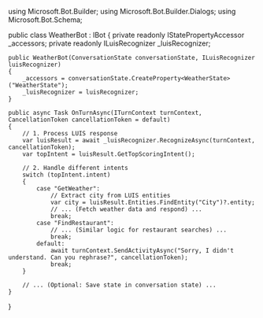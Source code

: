 using Microsoft.Bot.Builder;
using Microsoft.Bot.Builder.Dialogs;
using Microsoft.Bot.Schema;

public class WeatherBot : IBot
{
    private readonly IStatePropertyAccessor<WeatherState> _accessors;
    private readonly ILuisRecognizer _luisRecognizer;

    public WeatherBot(ConversationState conversationState, ILuisRecognizer luisRecognizer)
    {
        _accessors = conversationState.CreateProperty<WeatherState>("WeatherState");
        _luisRecognizer = luisRecognizer;
    }

    public async Task OnTurnAsync(ITurnContext turnContext, CancellationToken cancellationToken = default)
    {
        // 1. Process LUIS response
        var luisResult = await _luisRecognizer.RecognizeAsync(turnContext, cancellationToken);
        var topIntent = luisResult.GetTopScoringIntent();

        // 2. Handle different intents
        switch (topIntent.intent)
        {
            case "GetWeather":
                // Extract city from LUIS entities
                var city = luisResult.Entities.FindEntity("City")?.entity;
                // ... (Fetch weather data and respond) ...
                break;
            case "FindRestaurant":
                // ... (Similar logic for restaurant searches) ...
                break;
            default:
                await turnContext.SendActivityAsync("Sorry, I didn't understand. Can you rephrase?", cancellationToken);
                break;
        }

        // ... (Optional: Save state in conversation state) ...
    }
}
